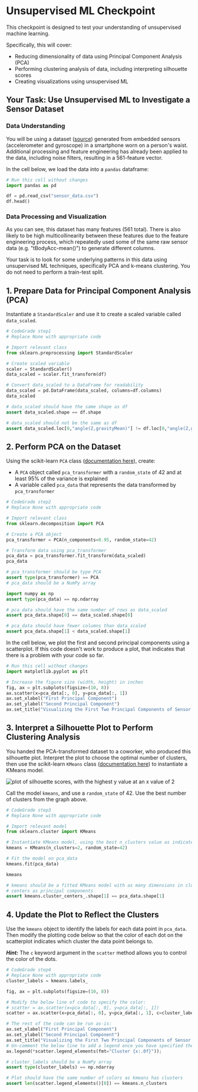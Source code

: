 # Unsupervised ML Checkpoint

This checkpoint is designed to test your understanding of unsupervised machine learning.

Specifically, this will cover:

* Reducing dimensionality of data using Principal Component Analysis (PCA)
* Performing clustering analysis of data, including interpreting silhouette scores
* Creating visualizations using unsupervised ML

## Your Task: Use Unsupervised ML to Investigate a Sensor Dataset

### Data Understanding

You will be using a dataset ([source](https://archive.ics.uci.edu/ml/datasets/Human+Activity+Recognition+Using+Smartphones)) generated from embedded sensors (accelerometer and gyroscope) in a smartphone worn on a person's waist. Additional processing and feature engineering has already been applied to the data, including noise filters, resulting in a 561-feature vector.

In the cell below, we load the data into a `pandas` dataframe:

```python 
# Run this cell without changes
import pandas as pd

df = pd.read_csv("sensor_data.csv")
df.head()
```

### Data Processing and Visualization

As you can see, this dataset has many features (561 total). There is also likely to be high multicollinearity between these features due to the feature engineering process, which repeatedly used some of the same raw sensor data (e.g. "tBodyAcc-mean()") to generate different columns.

Your task is to look for some underlying patterns in this data using unsupervised ML techniques, specifically PCA and k-means clustering. You do not need to perform a train-test split.

## 1. Prepare Data for Principal Component Analysis (PCA)

Instantiate a `StandardScaler` and use it to create a scaled variable called `data_scaled`.

```python
# CodeGrade step1
# Replace None with appropriate code

# Import relevant class
from sklearn.preprocessing import StandardScaler

# Create scaled variable
scaler = StandardScaler()
data_scaled = scaler.fit_transform(df)

# Convert data_scaled to a DataFrame for readability
data_scaled = pd.DataFrame(data_scaled, columns=df.columns)
data_scaled
```

```python
# data_scaled should have the same shape as df
assert data_scaled.shape == df.shape

# data_scaled should not be the same as df
assert data_scaled.loc[0,"angle(Z,gravityMean)"] != df.loc[0,"angle(Z,gravityMean)"]
```

## 2. Perform PCA on the Dataset

Using the scikit-learn `PCA` class ([documentation here](https://scikit-learn.org/stable/modules/generated/sklearn.decomposition.PCA.html)), create:

* A `PCA` object called `pca_transformer` with a `random_state` of 42 and at least 95% of the variance is explained
* A variable called `pca_data` that represents the data transformed by `pca_transformer`

```python
# CodeGrade step2
# Replace None with appropriate code

# Import relevant class
from sklearn.decomposition import PCA

# Create a PCA object
pca_transformer = PCA(n_components=0.95, random_state=42)

# Transform data using pca_transformer
pca_data = pca_transformer.fit_transform(data_scaled)
pca_data
```

```python
# pca_transformer should be type PCA
assert type(pca_transformer) == PCA
# pca_data should be a NumPy array
```

```python
import numpy as np
assert type(pca_data) == np.ndarray

# pca_data should have the same number of rows as data_scaled
assert pca_data.shape[0] == data_scaled.shape[0]

# pca_data should have fewer columns than data_scaled
assert pca_data.shape[1] < data_scaled.shape[1]
```

In the cell below, we plot the first and second principal components using a scatterplot. If this code doesn't work to produce a plot, that indicates that there is a problem with your code so far.

```python
# Run this cell without changes
import matplotlib.pyplot as plt

# Increase the figure size (width, height) in inches
fig, ax = plt.subplots(figsize=(10, 8))
ax.scatter(x=pca_data[:, 0], y=pca_data[:, 1])
ax.set_xlabel("First Principal Component")
ax.set_ylabel("Second Principal Component")
ax.set_title("Visualizing the First Two Principal Components of Sensor Data", fontsize=16);
```

## 3. Interpret a Silhouette Plot to Perform Clustering Analysis

You handed the PCA-transformed dataset to a coworker, who produced this silhouette plot. Interpret the plot to choose the optimal number of clusters, then use the scikit-learn `KMeans` class ([documentation here](https://scikit-learn.org/stable/modules/generated/sklearn.cluster.KMeans.html)) to instantiate a KMeans model.

<!-- 
k_values = range(2,21)
silhouette_scores = [0.41540858143541637,
 0.3438069022316109,
 0.1775373667655337,
 0.1425018071505172,
 0.12365576879282861,
 0.11917044787937144,
 0.09524343091496036,
 0.09155853204663812,
 0.09410174137993227,
 0.09335504033772586,
 0.09386447654377134,
 0.09518329181757086,
 0.0864125952331548,
 0.08622712573000349,
 0.08350384589108541,
 0.07589314716366936,
 0.06926851258928322,
 0.06980908513512903,
 0.0710121422731501]

fig, ax = plt.subplots(figsize=(10,5))

ax.plot(k_values, silhouette_scores, color="green", marker="s", )
ax.set_xticks(k_values)
ax.set_xlabel("k in KMeans")
ax.set_ylabel("Silhouette Score")
ax.set_title("Silhouette Scores for KMeans Models of Varying K Values");
-->

![plot of silhouette scores, with the highest y value at an x value of 2](https://curriculum-content.s3.amazonaws.com/data-science/images/silhouette_score_plot.png)

Call the model `kmeans`, and use a `random_state` of 42. Use the best number of clusters from the graph above.

```python
# CodeGrade step3
# Replace None with appropriate code

# Import relevant model
from sklearn.cluster import KMeans

# Instantiate KMeans model, using the best n_clusters value as indicated by the plot above
kmeans = KMeans(n_clusters=2, random_state=42)

# Fit the model on pca_data
kmeans.fit(pca_data)

kmeans
```

```python
# kmeans should be a fitted KMeans model with as many dimensions in cluster
# centers as principal components
assert kmeans.cluster_centers_.shape[1] == pca_data.shape[1]
```

## 4. Update the Plot to Reflect the Clusters

Use the `kmeans` object to identify the labels for each data point in `pca_data`. Then modify the plotting code below so that the color of each dot on the scatterplot indicates which cluster the data point belongs to.

***Hint:*** The `c` keyword argument in the `scatter` method allows you to control the color of the dots.

```python
# CodeGrade step4
# Replace None with appropriate code
cluster_labels = kmeans.labels_

fig, ax = plt.subplots(figsize=(10, 8))

# Modify the below line of code to specify the color:
# scatter = ax.scatter(x=pca_data[:, 0], y=pca_data[:, 1])
scatter = ax.scatter(x=pca_data[:, 0], y=pca_data[:, 1], c=cluster_labels, cmap='viridis', alpha=0.6)

# The rest of the code can be run as-is:
ax.set_xlabel("First Principal Component")
ax.set_ylabel("Second Principal Component")
ax.set_title("Visualizing the First Two Principal Components of Sensor Data")
# Un-comment the below line to add a legend once you have specified the color
ax.legend(*scatter.legend_elements(fmt="Cluster {x:.0f}"));
```

```python
# cluster_labels should be a NumPy array
assert type(cluster_labels) == np.ndarray

# Plot should have the same number of colors as kmeans has clusters
assert len(scatter.legend_elements()[0]) == kmeans.n_clusters
```